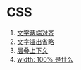# CSS

1. [文字两端对齐](https://threegeese.github.io/css-demo/0001/)
2. [文字溢出省略](https://threegeese.github.io/css-demo/0002/)
3. [层叠上下文](https://threegeese.github.io/css-demo/0003/)
4. [width: 100% 是什么](https://threegeese.github.io/css-demo/0004/)

